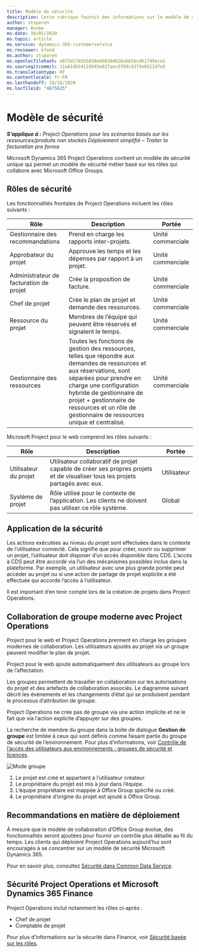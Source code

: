 ```yaml
---
title: Modèle de sécurité
description: Cette rubrique fournit des informations sur le modèle de sécurité dans Dynamics 365 Project Operations.
author: stsporen
manager: Annbe
ms.date: 10/01/2020
ms.topic: article
ms.service: dynamics-365-customerservice
ms.reviewer: kfend
ms.author: stsporen
ms.openlocfilehash: e875d1765b5038e60830d626abb5bcd61749ece1
ms.sourcegitcommit: 11a61db54119503e82faec5f99c4273e8d1247e5
ms.translationtype: HT
ms.contentlocale: fr-FR
ms.lasthandoff: 10/16/2020
ms.locfileid: "4075625"
---
```

# <a name="security-model"></a>Modèle de sécurité

_**S’applique à :** Project Operations pour les scénarios basés sur les ressources/produits non stockés Déploiement simplifié – Traiter la facturation pro forma_

Microsoft Dynamics 365 Project Operations contient un modèle de sécurité unique qui permet un modèle de sécurité métier basé sur les rôles qui collabore avec Microsoft Office Groups. 


## <a name="security-roles"></a>Rôles de sécurité
Les fonctionnalités frontales de Project Operations incluent les rôles suivants :

| Rôle                          | Description                                                                                                                                                                 | Portée |
|-------------------------------|-----------------------------------------------------------------------------------------------------------------------------------------------------------------------------|------|
| Gestionnaire des recommandations              | Prend en charge les rapports inter-projets.                                                                                                            | Unité commerciale              |
| Approbateur du projet              | Approuve les temps et les dépenses par rapport à un projet.                                                                                                                              | Unité commerciale |
| Administrateur de facturation de projet | Crée la proposition de facture.                                                                                                                                                 | Unité commerciale |
| Chef de projet               | Crée le plan de projet et demande des ressources.                                                                                                                              | Unité commerciale |
| Ressource du projet              | Membres de l’équipe qui peuvent être réservés et signalent le temps.                                                                                                          | Unité commerciale|
| Gestionnaire des ressources              | Toutes les fonctions de gestion des ressources, telles que répondre aux demandes de ressources et aux réservations, sont séparées pour prendre en charge une configuration hybride de gestionnaire de projet + gestionnaire de ressources et un rôle de gestionnaire de ressources unique et centralisé. | Unité commerciale |


Microsoft Project pour le web comprend les rôles suivants :

| Rôle           | Description                                                                                                        | Portée  |
|----------------|--------------------------------------------------------------------------------------------------------------------|--------|
| Utilisateur du projet   | Utilisateur collaboratif de projet capable de créer ses propres projets et de visualiser tous les projets partagés avec eux. | Utilisateur   |
| Système de projet | Rôle utilisé pour le contexte de l’application. Les clients ne doivent pas utiliser ce rôle système.                                    | Global |

## <a name="security-enforcement"></a>Application de la sécurité
Les actions exécutées au niveau du projet sont effectuées dans le contexte de l’utilisateur connecté. Cela signifie que pour créer, ouvrir ou supprimer un projet, l’utilisateur doit disposer d’un accès disponible dans CDS. L’accès à CDS peut être accordé via l’un des mécanismes possibles inclus dans la plateforme. Par exemple, un utilisateur avec une plus grande portée peut accéder au projet ou si une action de partage de projet explicite a été effectuée qui accorde l’accès à l’utilisateur.

Il est important d’en tenir compte lors de la création de projets dans Project Operations.

## <a name="modern-group-collaboration-with-project-operations"></a>Collaboration de groupe moderne avec Project Operations
Project pour le web et Project Operations prennent en charge les groupes modernes de collaboration. Les utilisateurs ajoutés au projet via un groupe peuvent modifier le plan de projet.

Project pour le web ajoute automatiquement des utilisateurs au groupe lors de l’affectation.

Les groupes permettent de travailler en collaboration sur les autorisations du projet et des artefacts de collaboration associés. Le diagramme suivant décrit les événements et les changements d’état qui se produisent pendant le processus d’attribution de groupe.

Project Operations ne crée pas de groupe via une action implicite et ne le fait que via l’action explicite d’appuyer sur des groupes.

La recherche de membre du groupe dans la boîte de dialogue **Gestion de groupe** est limitée à ceux qui sont définis comme faisant partie du groupe de sécurité de l’environnement. Pour plus d’informations, voir [Contrôle de l’accès des utilisateurs aux environnements : groupes de sécurité et licences](https://docs.microsoft.com/power-platform/admin/control-user-access).

![Mode groupe](./media/groupsmode.png)

1. Le projet est créé et appartient à l’utilisateur créateur.
2. Le propriétaire du projet est mis à jour dans l’équipe.
3. L’équipe propriétaire est mappée à Office Group spécifié ou créé.
4. Le propriétaire d’origine du projet est ajouté à Office Group.

## <a name="deployment-recommendation"></a>Recommandations en matière de déploiement
À mesure que le modèle de collaboration d’Office Group évolue, des fonctionnalités seront ajoutées pour fournir un contrôle plus détaillé au fil du temps. Les clients qui déploient Project Operations aujourd’hui sont encouragés à se concentrer sur un modèle de sécurité Microsoft Dynamics 365.

Pour en savoir plus, consultez [Sécurité dans Common Data Service](https://docs.microsoft.com/power-platform/admin/wp-security).

## <a name="project-operations-and-microsoft-dynamics-365-finance-security"></a>Sécurité Project Operations et Microsoft Dynamics 365 Finance
Project Operations inclut notamment les rôles ci-après :

- Chef de projet
- Comptable de projet

Pour plus d’informations sur la sécurité dans Finance, voir [Sécurité basée sur les rôles](https://docs.microsoft.com/dynamics365/fin-ops-core/dev-itpro/sysadmin/role-based-security).


